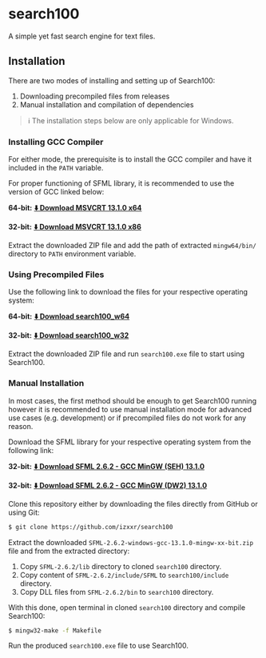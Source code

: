 # search100
A simple yet fast search engine for text files.

## Installation
There are two modes of installing and setting up of Search100:

1. Downloading precompiled files from releases
2. Manual installation and compilation of dependencies

> ℹ️ The installation steps below are only applicable for Windows.

### Installing GCC Compiler
For either mode, the prerequisite is to install the GCC compiler and have it included
in the `PATH` variable.

For proper functioning of SFML library, it is recommended to use the version of GCC linked below:

**64-bit:** [**⬇️ Download MSVCRT 13.1.0 x64**](https://github.com/brechtsanders/winlibs_mingw/releases/download/13.1.0-16.0.5-11.0.0-msvcrt-r5/winlibs-x86_64-posix-seh-gcc-13.1.0-mingw-w64msvcrt-11.0.0-r5.7z)

**32-bit:** [**⬇️ Download MSVCRT 13.1.0 x86**](https://github.com/brechtsanders/winlibs_mingw/releases/download/13.1.0-16.0.5-11.0.0-msvcrt-r5/winlibs-i686-posix-dwarf-gcc-13.1.0-mingw-w64msvcrt-11.0.0-r5.7z)

Extract the downloaded ZIP file and add the path of extracted `mingw64/bin/` directory to `PATH`
environment variable.

<!-- TODO: Add GIF/video for adding to path --->

### Using Precompiled Files

Use the following link to download the files for your respective operating system:

**64-bit:** [**⬇️ Download search100_w64**](https://github.com/izxxr/search100/releases/download/1.0.0/search100_w64.zip)

**32-bit:** [**⬇️ Download search100_w32**](https://github.com/izxxr/search100/releases/download/1.0.0/search100_w32.zip)

Extract the downloaded ZIP file and run `search100.exe` file to start using Search100.

### Manual Installation
In most cases, the first method should be enough to get Search100 running however it is
recommended to use manual installation mode for advanced use cases (e.g. development) or
if precompiled files do not work for any reason.

Download the SFML library for your respective operating system from the following link:

**32-bit:** [**⬇️ Download SFML 2.6.2 - GCC MinGW (SEH) 13.1.0**](https://www.sfml-dev.org/files/SFML-2.6.2-windows-gcc-13.1.0-mingw-64-bit.zip)

**32-bit:** [**⬇️ Download SFML 2.6.2 - GCC MinGW (DW2) 13.1.0**](https://www.sfml-dev.org/files/SFML-2.6.2-windows-gcc-13.1.0-mingw-32-bit.zip)

Clone this repository either by downloading the files directly from GitHub or using Git:

```bash
$ git clone https://github.com/izxxr/search100
```

Extract the downloaded `SFML-2.6.2-windows-gcc-13.1.0-mingw-xx-bit.zip` file and from the
extracted directory:

1. Copy `SFML-2.6.2/lib` directory to cloned `search100` directory.
2. Copy content of `SFML-2.6.2/include/SFML` to `search100/include` directory.
3. Copy DLL files from `SFML-2.6.2/bin` to `search100` directory.

With this done, open terminal in cloned `search100` directory and compile Search100:

```bash
$ mingw32-make -f Makefile
```

Run the produced `search100.exe` file to use Search100.
